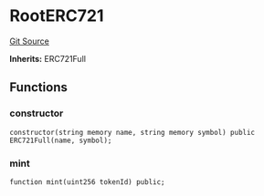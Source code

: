 # RootERC721
[Git Source](https://github.com/TOKnetwork/contracts/blob/155f729fd8db0676297384375468d4d45b8aa44e/contracts/common/tokens/RootERC721.sol)

**Inherits:**
ERC721Full


## Functions
### constructor


```solidity
constructor(string memory name, string memory symbol) public ERC721Full(name, symbol);
```

### mint


```solidity
function mint(uint256 tokenId) public;
```

